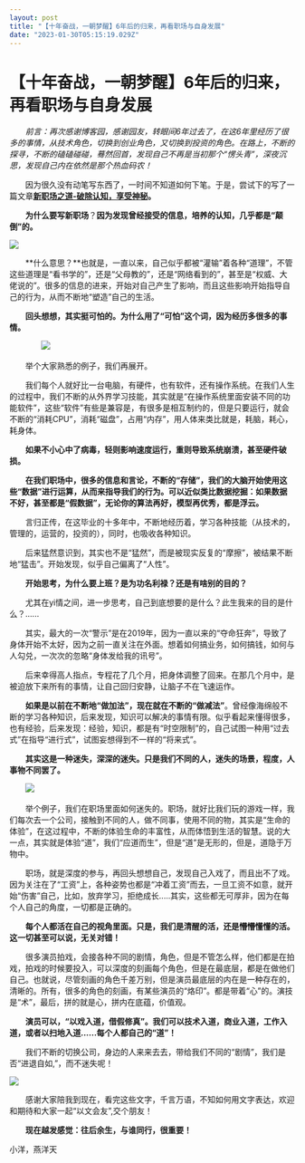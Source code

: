 ```yaml
---
layout: post
title: "【十年奋战，一朝梦醒】6年后的归来，再看职场与自身发展"
date: "2023-01-30T05:15:19.029Z"
---
```

【十年奋战，一朝梦醒】6年后的归来，再看职场与自身发展
===========================

　　_前言：再次感谢博客园，感谢园友，转眼间6年过去了，在这6年里经历了很多的事情，从技术角色，切换到创业角色，又切换到投资的角色。在路上，不断的探寻，不断的磕磕碰碰，蓦然回首，发现自己不再是当初那个“愣头青”，深夜沉思，发现自己内在依然是那个热血码农！_

　　因为很久没有动笔写东西了，一时间不知道如何下笔。于是，尝试下的写了一篇文章[**新职场之道-破除认知，享受神秘**](https://www.cnblogs.com/yanyangtian/p/17070165.html)**。**

　　**为什么要写新职场**？**因为发现曾经接受的信息，培养的认知，几乎都是“颠倒”的。**

![](https://img2023.cnblogs.com/blog/37134/202301/37134-20230130111319046-1308766815.jpg)

　　**什么意思？**也就是，一直以来，自己似乎都被“灌输”着各种“道理”，不管这些道理是“看书学的”，还是“父母教的”，还是“网络看到的”，甚至是“权威、大佬说的”。很多的信息的进来，开始对自己产生了影响，而且这些影响开始指导自己的行为，从而不断地“塑造”自己的生活。

　　**回头想想，其实挺可怕的。为什么用了“可怕”这个词，因为经历多很多的事情。**

　　　　![](https://img2023.cnblogs.com/blog/37134/202301/37134-20230130111716268-1330642570.png)

　　举个大家熟悉的例子，我们再展开。

　　我们每个人就好比一台电脑，有硬件，也有软件，还有操作系统。在我们人生的过程中，我们不断的从外界学习技能，其实就是“在操作系统里面安装不同的功能软件”，这些“软件”有些是兼容是，有很多是相互制约的，但是只要运行，就会不断的“消耗CPU”，消耗“磁盘”，占用“内存”，用人体来类比就是，耗脑，耗心，耗身体。

　　**如果不小心中了病毒，轻则影响速度运行，重则导致系统崩溃，甚至硬件破损。**

　　**在我们职场中，很多的信息和言论，不断的“存储”，我们的大脑开始使用这些“数据”进行运算，从而来指导我们的行为。可以近似类比数据挖掘：如果数据不好，甚至都是“假数据”，无论你的算法再好，模型再优秀，都是浮云。**

　　言归正传，在这毕业的十多年中，不断地经历着，学习各种技能（从技术的，管理的，运营的，投资的），同时，也吸收各种知识。

　　后来猛然意识到，其实也不是“猛然”，而是被现实反复的“摩擦”，被结果不断地“猛击”。开始发现，似乎自己偏离了“人性”。

　　**开始思考，为什么要上班？是为功名利禄？还是有啥别的目的？**

　　尤其在yi情之间，进一步思考，自己到底想要的是什么？此生我来的目的是什么？......

　　其实，最大的一次“警示”是在2019年，因为一直以来的“夺命狂奔”，导致了身体开始不太好，因为之前一直关注在外面。想着如何搞业务，如何搞钱，如何与人勾兑，一次次的忽略“身体发给我的讯号”。

　　后来幸得高人指点，专程花了几个月，把身体调整了回来。在那几个月中，是被迫放下来所有的事情，让自己回归安静，让脑子不在飞速运作。

　　**如果是以前在不断地“做加法”，现在就在不断的“做减法”**。曾经像海绵般不断的学习各种知识，后来发现，知识可以解决的事情有限。似乎看起来懂得很多，也有经验，后来发现：经验，知识，都是有“时空限制”的，自己试图一种用“过去式”在指导“进行式”，试图妄想得到不一样的“将来式”。

　　**其实这是一种迷失，深深的迷失。只是我们不同的人，迷失的场景，程度，人事物不同罢了。**

　　![](https://img2023.cnblogs.com/blog/37134/202301/37134-20230130112005332-969380953.png)

　　举个例子，我们在职场里面如何迷失的。职场，就好比我们玩的游戏一样，我们每次去一个公司，接触到不同的人，做不同事，使用不同的物，其实是“生命的体验”，在这过程中，不断的体验生命的丰富性，从而体悟到生活的智慧。说的大一点，其实就是体验“道”，我们“应道而生”，但是“道”是无形的，但是，道隐于万物中。

　　职场，就是深度的参与，再回头想想自己，发现自己入戏了，而且出不了戏。因为关注在了“工资”上，各种姿势也都是“冲着工资”而去，一旦工资不如意，就开始“伤害”自己，比如，放弃学习，拒绝成长.....其实，这些都无可厚非，因为在每个人自己的角度，一切都是正确的。

　　**每个人都活在自己的视角里面。只是，我们是清醒的活，还是懵懵懂懂的活。这一切甚至可以说，无关对错！**

　　很多演员拍戏，会接各种不同的剧情，角色，但是不管怎么样，他们都是在拍戏，拍戏的时候要投入，可以深度的刻画每个角色，但是在最底层，都是在做他们自己。也就说，尽管刻画的角色千差万别，但是演员最底层的内在是一种存在的，清晰的。所有，很多的角色的刻画，有某些演员的“烙印”。都是带着“心”的。演技是“术”，最后，拼的就是心，拼内在底蕴，价值观。

　　**演员可以，“以戏入道，借假修真”。我们可以技术入道，商业入道，工作入道，或者以扫地入道......每个人都自己的“道”！**

　　我们不断的切换公司，身边的人来来去去，带给我们不同的“剧情”，我们是否“进退自如,”，而不迷失呢！

![](https://img2023.cnblogs.com/blog/37134/202301/37134-20230130112157241-1409421612.png)

　　感谢大家陪我到现在，看完这些文字，千言万语，不知如何用文字表达，欢迎和期待和大家一起“以文会友”,交个朋友！

　　**现在越发感觉：往后余生，与谁同行，很重要！**

小洋，燕洋天